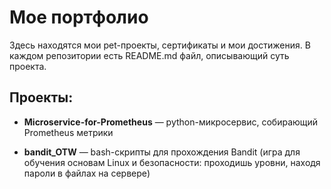 # Мое портфолио

Здесь находятся мои pet-проекты, сертификаты и мои достижения. В каждом репозитории есть README.md файл, описывающий суть проекта.

## Проекты:
- **Microservice-for-Prometheus** — python-микросервис, собирающий Prometheus метрики
  
- **bandit_OTW** — bash-скрипты для прохождения Bandit (игра для обучения основам Linux и безопасности: проходишь уровни, находя пароли в файлах на сервере)
